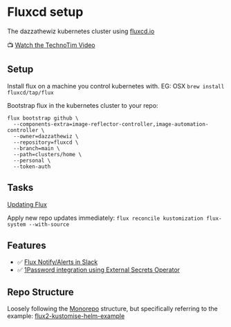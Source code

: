 # Fluxcd setup

The dazzathewiz kubernetes cluster using [fluxcd.io][fluxcd]

📺 [Watch the TechnoTim Video](https://www.youtube.com/watch?v=PFLimPh5-wo)

## Setup

Install flux on a machine you control kubernetes with. EG: OSX
```brew install fluxcd/tap/flux```

Bootstrap flux in the kubernetes cluster to your repo:
```
flux bootstrap github \
  --components-extra=image-reflector-controller,image-automation-controller \
  --owner=dazzathewiz \
  --repository=fluxcd \
  --branch=main \
  --path=clusters/home \
  --personal \
  --token-auth
  ```

## Tasks

[Updating Flux](https://docs.technotim.live/posts/update-flux/)

Apply new repo updates immediately: `flux reconcile kustomization flux-system --with-source`

## Features

- ✅ [Flux Notify/Alerts in Slack](infrastructure/configs)
- ✅ [1Password integration using External Secrets Operator](infrastructure/doc-1password)

## Repo Structure

Loosely following the [Monorepo][flux-monorepo] structure, but specifically referring to the example:
 [flux2-kustomise-helm-example][flux2-kustomise-helm-example]

[fluxcd]: https://fluxcd.io/
[flux2-kustomise-helm-example]: https://github.com/fluxcd/flux2-kustomize-helm-example
[flux-monorepo]: https://fluxcd.io/flux/guides/repository-structure/#monorepo
